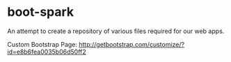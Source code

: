 # boot-spark
An attempt to create a repository of various files required for our web apps.

Custom Bootstrap Page:
http://getbootstrap.com/customize/?id=e8b6fea0035b06d50ff2
